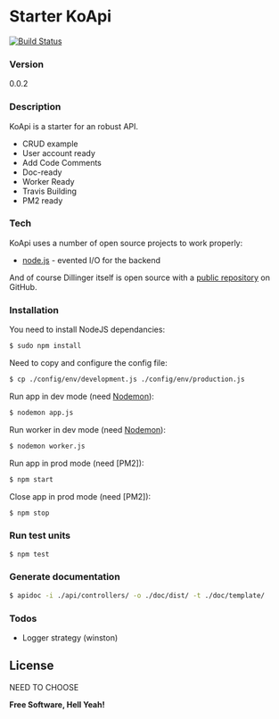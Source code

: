 # Starter KoApi
[![Build Status](https://travis-ci.org/LouisLoode/koapi-starter.svg?branch=master)](https://travis-ci.org/LouisLoode/koapi-starter)
### Version
0.0.2

### Description
KoApi is a starter for an robust API.
  - CRUD example
  - User account ready
  - Add Code Comments
  - Doc-ready
  - Worker Ready
  - Travis Building
  - PM2 ready

### Tech
KoApi uses a number of open source projects to work properly:
* [node.js] - evented I/O for the backend

And of course Dillinger itself is open source with a [public repository][KoApi]
 on GitHub.

### Installation

You need to install NodeJS dependancies:
```sh
$ sudo npm install
```

Need to copy and configure the config file:
```sh
$ cp ./config/env/development.js ./config/env/production.js
```

Run app in dev mode (need [Nodemon]):
```sh
$ nodemon app.js
```

Run worker in dev mode (need [Nodemon]):
```sh
$ nodemon worker.js
```

Run app in prod mode (need [PM2]):
```sh
$ npm start
```

Close app in prod mode (need [PM2]):
```sh
$ npm stop
```

### Run test units
```sh
$ npm test
```

### Generate documentation
```sh
$ apidoc -i ./api/controllers/ -o ./doc/dist/ -t ./doc/template/
```


### Todos
 - Logger strategy (winston)

License
----

NEED TO CHOOSE


**Free Software, Hell Yeah!**

[//]: # (These are reference links used in the body of this note and get stripped out when the markdown processor does its job. There is no need to format nicely because it shouldn't be seen. Thanks SO - http://stackoverflow.com/questions/4823468/store-comments-in-markdown-syntax)

   [KoApi]: <https://github.com/LouisLoode/StarterKoApi>
   [Nodemon]: <https://www.npmjs.com/package/nodemon>
   [node.js]: <http://nodejs.org>
